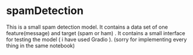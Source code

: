 # spamDetection
This is a small  spam detection model.
It contains a data set of one feature(message) and target (spam or ham) .
It contains a small interface for testing the model ( i have used Gradio ).
(sorry for implementing every thing in the same notebook)
